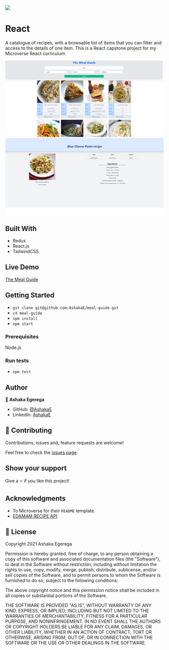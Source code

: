 ![](https://img.shields.io/badge/Microverse-blueviolet)

# React 
A catalogue of recipes, with a browsable list of items that you can filter and access to the details of one item. This is a React capstone project for my Microverse React curriculum.
> 
<p align="center">
  
  <img src="./src/assets/img/shot1.png" >
  <img src="./src/assets/img/shot2.png" >
  
</p>

## Built With

- Redux
- React.js
- TailwindCSS

## Live Demo

[The Meal Guide](https://meal-guide.herokuapp.com/)

## Getting Started

- `git clone git@github.com:AshakaE/meal-guide.git`
- `cd meal-guide`
- `npm install`
- `npm start`

### Prerequisites

Node.js

### Run tests

- `npm test`

## Author

👤 **Ashaka Egerega**

- GitHub: [@AshakaE](https://github.com/AshakaE)
- LinkedIn: [AshakaE](https://www.linkedin.com/in/AshakaE/)

## 🤝 Contributing

Contributions, issues and, feature requests are welcome!

Feel free to check the [issues page](https://github.com/AshakaE/meal-guide/issues).

## Show your support

Give a ⭐️ if you like this project!

## Acknowledgments

- To Microverse for their `README` template.
- [EDAMAM RECIPE API](https://developer.edamam.com/edamam-docs-recipe-api)

## 📝 License

Copyright 2021 Ashaka Egerega

Permission is hereby granted, free of charge, to any person obtaining a copy of this software and associated documentation files (the "Software"), to deal in the Software without restriction, including without limitation the rights to use, copy, modify, merge, publish, distribute, sublicense, and/or sell copies of the Software, and to permit persons to whom the Software is furnished to do so, subject to the following conditions:

The above copyright notice and this permission notice shall be included in all copies or substantial portions of the Software.

THE SOFTWARE IS PROVIDED "AS IS", WITHOUT WARRANTY OF ANY KIND, EXPRESS, OR IMPLIED, INCLUDING BUT NOT LIMITED TO THE WARRANTIES OF MERCHANTABILITY, FITNESS FOR A PARTICULAR PURPOSE, AND NONINFRINGEMENT. IN NO EVENT SHALL THE AUTHORS OR COPYRIGHT HOLDERS BE LIABLE FOR ANY CLAIM, DAMAGES, OR OTHER LIABILITY, WHETHER IN AN ACTION OF CONTRACT, TORT OR OTHERWISE, ARISING FROM, OUT OF, OR IN CONNECTION WITH THE SOFTWARE OR THE USE OR OTHER DEALINGS IN THE SOFTWARE.

